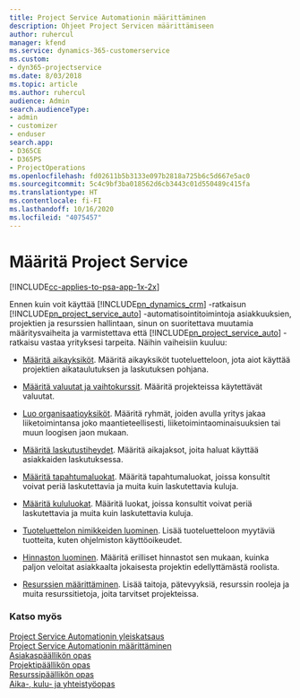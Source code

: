 ```yaml
---
title: Project Service Automationin määrittäminen
description: Ohjeet Project Servicen määrittämiseen
author: ruhercul
manager: kfend
ms.service: dynamics-365-customerservice
ms.custom:
- dyn365-projectservice
ms.date: 8/03/2018
ms.topic: article
ms.author: ruhercul
audience: Admin
search.audienceType:
- admin
- customizer
- enduser
search.app:
- D365CE
- D365PS
- ProjectOperations
ms.openlocfilehash: fd02611b5b3133e097b2818a725b6c5d667e5ac0
ms.sourcegitcommit: 5c4c9bf3ba018562d6cb3443c01d550489c415fa
ms.translationtype: HT
ms.contentlocale: fi-FI
ms.lasthandoff: 10/16/2020
ms.locfileid: "4075457"
---
```

# <a name="configure-project-service"></a>Määritä Project Service

[!INCLUDE[cc-applies-to-psa-app-1x-2x](../includes/cc-applies-to-psa-app-1x-2x.md)]

Ennen kuin voit käyttää [!INCLUDE[pn_dynamics_crm](../includes/pn-dynamics-crm.md)] -ratkaisun [!INCLUDE[pn_project_service_auto](../includes/pn-project-service-auto.md)] -automatisointitoimintoja asiakkuuksien, projektien ja resurssien hallintaan, sinun on suoritettava muutamia määritysvaiheita ja varmistettava että [!INCLUDE[pn_project_service_auto](../includes/pn-project-service-auto.md)] -ratkaisu vastaa yrityksesi tarpeita. Näihin vaiheisiin kuuluu:  
  
-   [Määritä aikayksiköt](../psa/set-up-time-units.md). Määritä aikayksiköt tuoteluetteloon, jota aiot käyttää projektien aikataulutuksen ja laskutuksen pohjana.  
  
-   [Määritä valuutat ja vaihtokurssit](../psa/set-up-currencies-exchange-rates.md). Määritä projekteissa käytettävät valuutat.  
  
-   [Luo organisaatioyksiköt](../psa/create-organizational-units.md). Määritä ryhmät, joiden avulla yritys jakaa liiketoimintansa joko maantieteellisesti,  liiketoimintaominaisuuksien tai muun loogisen jaon mukaan.  
  
-   [Määritä laskutustiheydet](../psa/set-up-invoice-frequencies.md). Määritä aikajaksot, joita haluat käyttää asiakkaiden laskutuksessa.  
  
-   [Määritä tapahtumaluokat](../psa/configure-transaction-categories.md). Määritä tapahtumaluokat, joissa konsultit voivat periä laskutettavia ja muita kuin laskutettavia kuluja.  
  
-   [Määritä kululuokat](../psa/configure-expense-categories.md). Määritä luokat, joissa konsultit voivat periä laskutettavia ja muita kuin laskutettavia kuluja.  
  
-   [Tuoteluettelon nimikkeiden luominen](../psa/create-product-catalog-items.md). Lisää tuoteluetteloon myytäviä tuotteita, kuten ohjelmiston käyttöoikeudet.  
  
-   [Hinnaston luominen](../psa/create-price-list.md). Määritä erilliset hinnastot sen mukaan, kuinka paljon veloitat asiakkaalta jokaisesta projektin edellyttämästä roolista.  
  
-   [Resurssien määrittäminen](../psa/set-up-resources.md). Lisää taitoja, pätevyyksiä, resurssin rooleja ja muita resurssitietoja, joita tarvitset projekteissa.  
  
### <a name="see-also"></a>Katso myös  
 [Project Service Automationin yleiskatsaus](../psa/overview.md)   
 [Project Service Automationin määrittäminen](../psa/configure.md)   
 [Asiakaspäällikön opas](../psa/account-manager-guide.md)   
 [Projektipäällikön opas](../psa/project-manager-guide.md)   
 [Resurssipäällikön opas](../psa/resource-manager-guide.md)   
 [Aika-, kulu- ja yhteistyöopas](../psa/time-expense-collaboration-guide.md)
